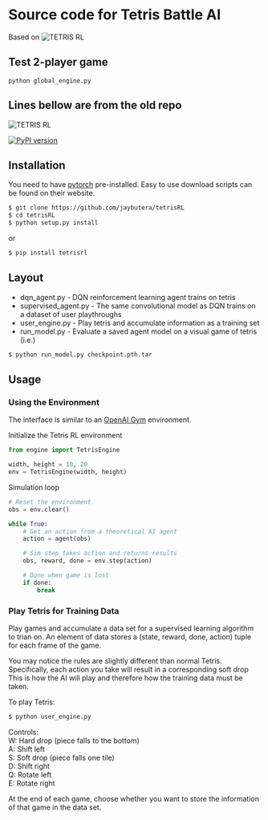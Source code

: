 # Source code for Tetris Battle AI
Based on ![TETRIS RL](https://github.com/jaybutera/tetris-environment/blob/master/tetrisRL_logo.png)

## Test 2-player game
```
python global_engine.py
```

## Lines bellow are from the old repo
![TETRIS RL](https://github.com/jaybutera/tetris-environment/blob/master/tetrisRL_logo.png)

[![PyPI
version](https://badge.fury.io/py/tetrisrl.svg)](https://badge.fury.io/py/tetrisrl)

## Installation
You need to have [pytorch](http://pytorch.org/) pre-installed. Easy to use
download scripts can be found on their website.

```bash
$ git clone https://github.com/jaybutera/tetrisRL
$ cd tetrisRL
$ python setup.py install
```
or
```bash
$ pip install tetrisrl
```

## Layout
* dqn_agent.py - DQN reinforcement learning agent trains on tetris
* supervised_agent.py - The same convolutional model as DQN trains on a dataset of user playthroughs
* user_engine.py - Play tetris and accumulate information as a training set
* run_model.py - Evaluate a saved agent model on a visual game of tetris (i.e.)
```bash
$ python run_model.py checkpoint.pth.tar
```

## Usage

### Using the Environment
The interface is similar to an [OpenAI Gym](https://gym.openai.com/docs) environment. 

Initialize the Tetris RL environment

```python
from engine import TetrisEngine

width, height = 10, 20
env = TetrisEngine(width, height)
```

Simulation loop
```python
# Reset the environment
obs = env.clear()

while True:
    # Get an action from a theoretical AI agent
    action = agent(obs)

    # Sim step takes action and returns results
    obs, reward, done = env.step(action)

    # Done when game is lost
    if done:
        break
```

### Play Tetris for Training Data
Play games and accumulate a data set for a supervised learning algorithm to
trian on. An element of data stores a
(state, reward, done, action) tuple for each frame of the game.

You may notice the rules are slightly different than normal Tetris.
Specifically, each action you take will result in a corresponding soft drop
This is how the AI will play and therefore how the training data must be taken.

To play Tetris:
```bash
$ python user_engine.py
```

Controls:  
W: Hard drop (piece falls to the bottom)  
A: Shift left  
S: Soft drop (piece falls one tile)  
D: Shift right  
Q: Rotate left  
E: Rotate right  

At the end of each game, choose whether you want to store the information of
that game in the data set.

